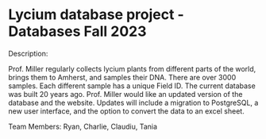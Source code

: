 # Lycium database project - Databases Fall 2023

Description:

Prof. Miller regularly collects lycium plants from different parts of the world, brings them to Amherst, and samples their DNA. There are over 3000 samples.
Each different sample has a unique Field ID. 
The current database was built 20 years ago. Prof. Miller would like an updated version of the database and the website. 
Updates will include a migration to PostgreSQL, a new user interface, and the option to convert the data to an excel sheet. 


Team Members:
Ryan, Charlie, Claudiu, Tania
